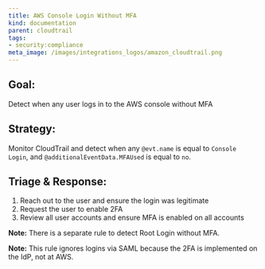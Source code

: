 ```yaml
---
title: AWS Console Login Without MFA
kind: documentation
parent: cloudtrail
tags:
- security:compliance
meta_image: /images/integrations_logos/amazon_cloudtrail.png
---
```

## **Goal:**
Detect when any user logs in to the AWS console without MFA

## **Strategy:**
Monitor CloudTrail and detect when any `@evt.name` is equal to `Console Login`, and `@additionalEventData.MFAUsed` is equal to `no`. 

## **Triage & Response:**
1. Reach out to the user and ensure the login was legitimate
2. Request the user to enable 2FA
3. Review all user accounts and ensure MFA is enabled on all accounts 

**Note:** There is a separate rule to detect Root Login without MFA.

**Note:** This rule ignores logins via SAML because the 2FA is implemented on the IdP, not at AWS.